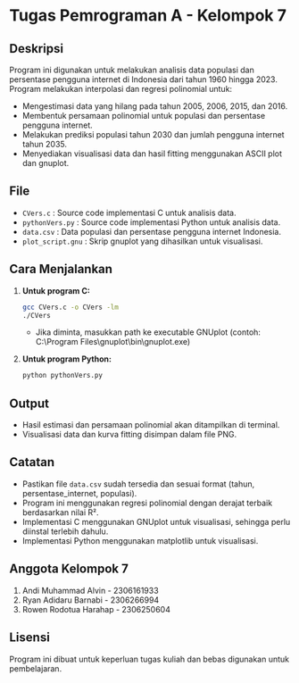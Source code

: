 # Tugas Pemrograman A - Kelompok 7

## Deskripsi
Program ini digunakan untuk melakukan analisis data populasi dan persentase pengguna internet di Indonesia dari tahun 1960 hingga 2023. Program melakukan interpolasi dan regresi polinomial untuk:
- Mengestimasi data yang hilang pada tahun 2005, 2006, 2015, dan 2016.
- Membentuk persamaan polinomial untuk populasi dan persentase pengguna internet.
- Melakukan prediksi populasi tahun 2030 dan jumlah pengguna internet tahun 2035.
- Menyediakan visualisasi data dan hasil fitting menggunakan ASCII plot dan gnuplot.

## File
- `CVers.c` : Source code implementasi C untuk analisis data.
- `pythonVers.py` : Source code implementasi Python untuk analisis data.
- `data.csv` : Data populasi dan persentase pengguna internet Indonesia.
- `plot_script.gnu` : Skrip gnuplot yang dihasilkan untuk visualisasi.

## Cara Menjalankan
1. **Untuk program C:**
   ```bash
   gcc CVers.c -o CVers -lm
   ./CVers
   ```
   * Jika diminta, masukkan path ke executable GNUplot (contoh: C:\Program Files\gnuplot\bin\gnuplot.exe)

2. **Untuk program Python:**
   ```bash
   python pythonVers.py
   ```

## Output
- Hasil estimasi dan persamaan polinomial akan ditampilkan di terminal.
- Visualisasi data dan kurva fitting disimpan dalam file PNG.

## Catatan
- Pastikan file `data.csv` sudah tersedia dan sesuai format (tahun, persentase_internet, populasi).
- Program ini menggunakan regresi polinomial dengan derajat terbaik berdasarkan nilai R².
- Implementasi C menggunakan GNUplot untuk visualisasi, sehingga perlu diinstal terlebih dahulu.
- Implementasi Python menggunakan matplotlib untuk visualisasi.

## Anggota Kelompok 7
1. Andi Muhammad Alvin - 2306161933
2. Ryan Adidaru Barnabi - 2306266994 
3. Rowen Rodotua Harahap - 2306250604

## Lisensi
Program ini dibuat untuk keperluan tugas kuliah dan bebas digunakan untuk pembelajaran.
